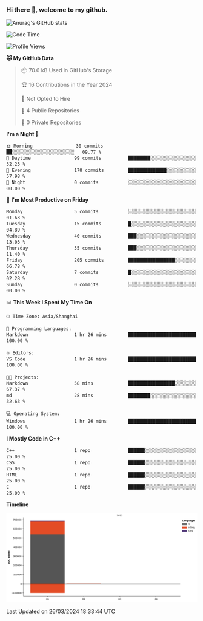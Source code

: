### Hi there 👋, welcome to my github.

![Anurag's GitHub stats](https://github-readme-stats.vercel.app/api?username=houcq4869)

<!--START_SECTION:waka-->
![Code Time](http://img.shields.io/badge/Code%20Time-391%20hrs%2017%20mins-blue)

![Profile Views](http://img.shields.io/badge/Profile%20Views-0-blue)

**🐱 My GitHub Data** 

> 📦 70.6 kB Used in GitHub's Storage 
 > 
> 🏆 16 Contributions in the Year 2024
 > 
> 🚫 Not Opted to Hire
 > 
> 📜 4 Public Repositories 
 > 
> 🔑 0 Private Repositories 
 > 
**I'm a Night 🦉** 

```text
🌞 Morning                30 commits          ██░░░░░░░░░░░░░░░░░░░░░░░   09.77 % 
🌆 Daytime                99 commits          ████████░░░░░░░░░░░░░░░░░   32.25 % 
🌃 Evening                178 commits         ██████████████░░░░░░░░░░░   57.98 % 
🌙 Night                  0 commits           ░░░░░░░░░░░░░░░░░░░░░░░░░   00.00 % 
```
📅 **I'm Most Productive on Friday** 

```text
Monday                   5 commits           ░░░░░░░░░░░░░░░░░░░░░░░░░   01.63 % 
Tuesday                  15 commits          █░░░░░░░░░░░░░░░░░░░░░░░░   04.89 % 
Wednesday                40 commits          ███░░░░░░░░░░░░░░░░░░░░░░   13.03 % 
Thursday                 35 commits          ███░░░░░░░░░░░░░░░░░░░░░░   11.40 % 
Friday                   205 commits         █████████████████░░░░░░░░   66.78 % 
Saturday                 7 commits           █░░░░░░░░░░░░░░░░░░░░░░░░   02.28 % 
Sunday                   0 commits           ░░░░░░░░░░░░░░░░░░░░░░░░░   00.00 % 
```


📊 **This Week I Spent My Time On** 

```text
🕑︎ Time Zone: Asia/Shanghai

💬 Programming Languages: 
Markdown                 1 hr 26 mins        █████████████████████████   100.00 % 

🔥 Editors: 
VS Code                  1 hr 26 mins        █████████████████████████   100.00 % 

🐱‍💻 Projects: 
Markdown                 58 mins             █████████████████░░░░░░░░   67.37 % 
md                       28 mins             ████████░░░░░░░░░░░░░░░░░   32.63 % 

💻 Operating System: 
Windows                  1 hr 26 mins        █████████████████████████   100.00 % 
```

**I Mostly Code in C++** 

```text
C++                      1 repo              ██████░░░░░░░░░░░░░░░░░░░   25.00 % 
CSS                      1 repo              ██████░░░░░░░░░░░░░░░░░░░   25.00 % 
HTML                     1 repo              ██████░░░░░░░░░░░░░░░░░░░   25.00 % 
C                        1 repo              ██████░░░░░░░░░░░░░░░░░░░   25.00 % 
```



**Timeline**

![Lines of Code chart](https://raw.githubusercontent.com/HOUCQ4869/HOUCQ4869/master/assets/bar_graph.png)


 Last Updated on 26/03/2024 18:33:44 UTC
<!--END_SECTION:waka-->

<!--
**HOUCQ4869/HOUCQ4869** is a ✨ _special_ ✨ repository because its `README.md` (this file) appears on your GitHub profile.

Here are some ideas to get you started:

- 🔭 I’m currently working on ...
- 🌱 I’m currently learning ...
- 👯 I’m looking to collaborate on ...
- 🤔 I’m looking for help with ...
- 💬 Ask me about ...
- 📫 How to reach me: ...
- 😄 Pronouns: ...
- ⚡ Fun fact: ...
-->
